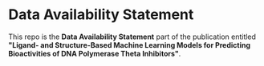 # Data Availability Statement

This repo is the **Data Availability Statement** part of the publication entitled **"Ligand- and Structure-Based Machine Learning Models for Predicting Bioactivities of DNA Polymerase Theta Inhibitors"**.

